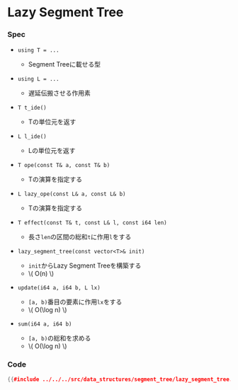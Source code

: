 # Lazy Segment Tree
### Spec

- `using T = ...`
  - Segment Treeに載せる型

- `using L = ...`
  - 遅延伝搬させる作用素

- `T t_ide()`
  - Tの単位元を返す

- `L l_ide()`
  - Lの単位元を返す

- `T ope(const T& a, const T& b)`
  - Tの演算を指定する

- `L lazy_ope(const L& a, const L& b)`
  - Tの演算を指定する

- `T effect(const T& t, const L& l, const i64 len)`
  - 長さ`len`の区間の総和`t`に作用`l`をする

- `lazy_segment_tree(const vector<T>& init)`
  - `init`からLazy Segment Treeを構築する
  -  \\( O(n) \\)

- `update(i64 a, i64 b, L lx)`
  - `[a, b)`番目の要素に作用`lx`をする
  -  \\( O(\log n) \\)

- `sum(i64 a, i64 b)`
  - `[a, b)`の総和を求める
  -  \\( O(\log n) \\)

### Code

```cpp
{{#include ../../../src/data_structures/segment_tree/lazy_segment_tree.hpp}}
```

